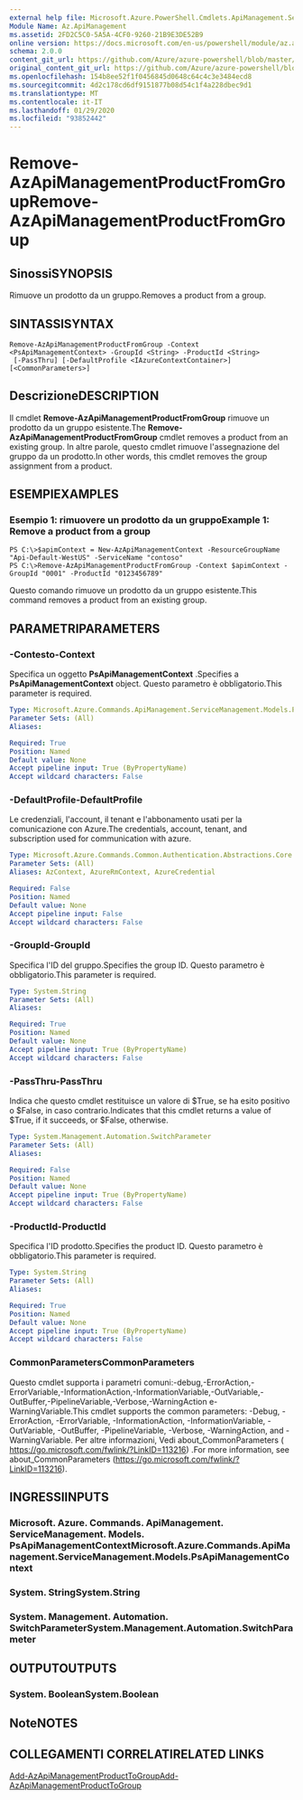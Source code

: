 ```yaml
---
external help file: Microsoft.Azure.PowerShell.Cmdlets.ApiManagement.ServiceManagement.dll-Help.xml
Module Name: Az.ApiManagement
ms.assetid: 2FD2C5C0-5A5A-4CF0-9260-21B9E3DE52B9
online version: https://docs.microsoft.com/en-us/powershell/module/az.apimanagement/remove-azapimanagementproductfromgroup
schema: 2.0.0
content_git_url: https://github.com/Azure/azure-powershell/blob/master/src/ApiManagement/ApiManagement/help/Remove-AzApiManagementProductFromGroup.md
original_content_git_url: https://github.com/Azure/azure-powershell/blob/master/src/ApiManagement/ApiManagement/help/Remove-AzApiManagementProductFromGroup.md
ms.openlocfilehash: 154b8ee52f1f0456845d0648c64c4c3e3484ecd8
ms.sourcegitcommit: 4d2c178cd6df9151877b08d54c1f4a228dbec9d1
ms.translationtype: MT
ms.contentlocale: it-IT
ms.lasthandoff: 01/29/2020
ms.locfileid: "93852442"
---
```

# <span data-ttu-id="9be60-101">Remove-AzApiManagementProductFromGroup</span><span class="sxs-lookup"><span data-stu-id="9be60-101">Remove-AzApiManagementProductFromGroup</span></span>

## <span data-ttu-id="9be60-102">Sinossi</span><span class="sxs-lookup"><span data-stu-id="9be60-102">SYNOPSIS</span></span>
<span data-ttu-id="9be60-103">Rimuove un prodotto da un gruppo.</span><span class="sxs-lookup"><span data-stu-id="9be60-103">Removes a product from a group.</span></span>

## <span data-ttu-id="9be60-104">SINTASSI</span><span class="sxs-lookup"><span data-stu-id="9be60-104">SYNTAX</span></span>

```
Remove-AzApiManagementProductFromGroup -Context <PsApiManagementContext> -GroupId <String> -ProductId <String>
 [-PassThru] [-DefaultProfile <IAzureContextContainer>] [<CommonParameters>]
```

## <span data-ttu-id="9be60-105">Descrizione</span><span class="sxs-lookup"><span data-stu-id="9be60-105">DESCRIPTION</span></span>
<span data-ttu-id="9be60-106">Il cmdlet **Remove-AzApiManagementProductFromGroup** rimuove un prodotto da un gruppo esistente.</span><span class="sxs-lookup"><span data-stu-id="9be60-106">The **Remove-AzApiManagementProductFromGroup** cmdlet removes a product from an existing group.</span></span>
<span data-ttu-id="9be60-107">In altre parole, questo cmdlet rimuove l'assegnazione del gruppo da un prodotto.</span><span class="sxs-lookup"><span data-stu-id="9be60-107">In other words, this cmdlet removes the group assignment from a product.</span></span>

## <span data-ttu-id="9be60-108">ESEMPI</span><span class="sxs-lookup"><span data-stu-id="9be60-108">EXAMPLES</span></span>

### <span data-ttu-id="9be60-109">Esempio 1: rimuovere un prodotto da un gruppo</span><span class="sxs-lookup"><span data-stu-id="9be60-109">Example 1: Remove a product from a group</span></span>
```
PS C:\>$apimContext = New-AzApiManagementContext -ResourceGroupName "Api-Default-WestUS" -ServiceName "contoso"
PS C:\>Remove-AzApiManagementProductFromGroup -Context $apimContext -GroupId "0001" -ProductId "0123456789"
```

<span data-ttu-id="9be60-110">Questo comando rimuove un prodotto da un gruppo esistente.</span><span class="sxs-lookup"><span data-stu-id="9be60-110">This command removes a product from an existing group.</span></span>

## <span data-ttu-id="9be60-111">PARAMETRI</span><span class="sxs-lookup"><span data-stu-id="9be60-111">PARAMETERS</span></span>

### <span data-ttu-id="9be60-112">-Contesto</span><span class="sxs-lookup"><span data-stu-id="9be60-112">-Context</span></span>
<span data-ttu-id="9be60-113">Specifica un oggetto **PsApiManagementContext** .</span><span class="sxs-lookup"><span data-stu-id="9be60-113">Specifies a **PsApiManagementContext** object.</span></span>
<span data-ttu-id="9be60-114">Questo parametro è obbligatorio.</span><span class="sxs-lookup"><span data-stu-id="9be60-114">This parameter is required.</span></span>

```yaml
Type: Microsoft.Azure.Commands.ApiManagement.ServiceManagement.Models.PsApiManagementContext
Parameter Sets: (All)
Aliases:

Required: True
Position: Named
Default value: None
Accept pipeline input: True (ByPropertyName)
Accept wildcard characters: False
```

### <span data-ttu-id="9be60-115">-DefaultProfile</span><span class="sxs-lookup"><span data-stu-id="9be60-115">-DefaultProfile</span></span>
<span data-ttu-id="9be60-116">Le credenziali, l'account, il tenant e l'abbonamento usati per la comunicazione con Azure.</span><span class="sxs-lookup"><span data-stu-id="9be60-116">The credentials, account, tenant, and subscription used for communication with azure.</span></span>

```yaml
Type: Microsoft.Azure.Commands.Common.Authentication.Abstractions.Core.IAzureContextContainer
Parameter Sets: (All)
Aliases: AzContext, AzureRmContext, AzureCredential

Required: False
Position: Named
Default value: None
Accept pipeline input: False
Accept wildcard characters: False
```

### <span data-ttu-id="9be60-117">-GroupId</span><span class="sxs-lookup"><span data-stu-id="9be60-117">-GroupId</span></span>
<span data-ttu-id="9be60-118">Specifica l'ID del gruppo.</span><span class="sxs-lookup"><span data-stu-id="9be60-118">Specifies the group ID.</span></span>
<span data-ttu-id="9be60-119">Questo parametro è obbligatorio.</span><span class="sxs-lookup"><span data-stu-id="9be60-119">This parameter is required.</span></span>

```yaml
Type: System.String
Parameter Sets: (All)
Aliases:

Required: True
Position: Named
Default value: None
Accept pipeline input: True (ByPropertyName)
Accept wildcard characters: False
```

### <span data-ttu-id="9be60-120">-PassThru</span><span class="sxs-lookup"><span data-stu-id="9be60-120">-PassThru</span></span>
<span data-ttu-id="9be60-121">Indica che questo cmdlet restituisce un valore di $True, se ha esito positivo o $False, in caso contrario.</span><span class="sxs-lookup"><span data-stu-id="9be60-121">Indicates that this cmdlet returns a value of $True, if it succeeds, or $False, otherwise.</span></span>

```yaml
Type: System.Management.Automation.SwitchParameter
Parameter Sets: (All)
Aliases:

Required: False
Position: Named
Default value: None
Accept pipeline input: True (ByPropertyName)
Accept wildcard characters: False
```

### <span data-ttu-id="9be60-122">-ProductId</span><span class="sxs-lookup"><span data-stu-id="9be60-122">-ProductId</span></span>
<span data-ttu-id="9be60-123">Specifica l'ID prodotto.</span><span class="sxs-lookup"><span data-stu-id="9be60-123">Specifies the product ID.</span></span>
<span data-ttu-id="9be60-124">Questo parametro è obbligatorio.</span><span class="sxs-lookup"><span data-stu-id="9be60-124">This parameter is required.</span></span>

```yaml
Type: System.String
Parameter Sets: (All)
Aliases:

Required: True
Position: Named
Default value: None
Accept pipeline input: True (ByPropertyName)
Accept wildcard characters: False
```

### <span data-ttu-id="9be60-125">CommonParameters</span><span class="sxs-lookup"><span data-stu-id="9be60-125">CommonParameters</span></span>
<span data-ttu-id="9be60-126">Questo cmdlet supporta i parametri comuni:-debug,-ErrorAction,-ErrorVariable,-InformationAction,-InformationVariable,-OutVariable,-OutBuffer,-PipelineVariable,-Verbose,-WarningAction e-WarningVariable.</span><span class="sxs-lookup"><span data-stu-id="9be60-126">This cmdlet supports the common parameters: -Debug, -ErrorAction, -ErrorVariable, -InformationAction, -InformationVariable, -OutVariable, -OutBuffer, -PipelineVariable, -Verbose, -WarningAction, and -WarningVariable.</span></span> <span data-ttu-id="9be60-127">Per altre informazioni, Vedi about_CommonParameters ( https://go.microsoft.com/fwlink/?LinkID=113216) .</span><span class="sxs-lookup"><span data-stu-id="9be60-127">For more information, see about_CommonParameters (https://go.microsoft.com/fwlink/?LinkID=113216).</span></span>

## <span data-ttu-id="9be60-128">INGRESSI</span><span class="sxs-lookup"><span data-stu-id="9be60-128">INPUTS</span></span>

### <span data-ttu-id="9be60-129">Microsoft. Azure. Commands. ApiManagement. ServiceManagement. Models. PsApiManagementContext</span><span class="sxs-lookup"><span data-stu-id="9be60-129">Microsoft.Azure.Commands.ApiManagement.ServiceManagement.Models.PsApiManagementContext</span></span>

### <span data-ttu-id="9be60-130">System. String</span><span class="sxs-lookup"><span data-stu-id="9be60-130">System.String</span></span>

### <span data-ttu-id="9be60-131">System. Management. Automation. SwitchParameter</span><span class="sxs-lookup"><span data-stu-id="9be60-131">System.Management.Automation.SwitchParameter</span></span>

## <span data-ttu-id="9be60-132">OUTPUT</span><span class="sxs-lookup"><span data-stu-id="9be60-132">OUTPUTS</span></span>

### <span data-ttu-id="9be60-133">System. Boolean</span><span class="sxs-lookup"><span data-stu-id="9be60-133">System.Boolean</span></span>

## <span data-ttu-id="9be60-134">Note</span><span class="sxs-lookup"><span data-stu-id="9be60-134">NOTES</span></span>

## <span data-ttu-id="9be60-135">COLLEGAMENTI CORRELATI</span><span class="sxs-lookup"><span data-stu-id="9be60-135">RELATED LINKS</span></span>

[<span data-ttu-id="9be60-136">Add-AzApiManagementProductToGroup</span><span class="sxs-lookup"><span data-stu-id="9be60-136">Add-AzApiManagementProductToGroup</span></span>](./Add-AzApiManagementProductToGroup.md)


